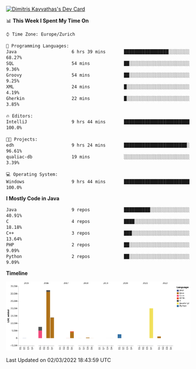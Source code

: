 <a href="https://app.daily.dev/JimR21"><img src="https://api.daily.dev/devcards/1a6ea627b9cf4de4a4f1b5f5cac8c85e.png?r=t8i" width="400" alt="Dimitris Kavvathas's Dev Card"/></a>

<!--START_SECTION:waka-->
📊 **This Week I Spent My Time On** 

```text
⌚︎ Time Zone: Europe/Zurich

💬 Programming Languages: 
Java                     6 hrs 39 mins       █████████████████░░░░░░░░   68.27% 
SQL                      54 mins             ██░░░░░░░░░░░░░░░░░░░░░░░   9.36% 
Groovy                   54 mins             ██░░░░░░░░░░░░░░░░░░░░░░░   9.25% 
XML                      24 mins             █░░░░░░░░░░░░░░░░░░░░░░░░   4.19% 
Gherkin                  22 mins             █░░░░░░░░░░░░░░░░░░░░░░░░   3.85%

🔥 Editors: 
IntelliJ                 9 hrs 44 mins       █████████████████████████   100.0%

🐱‍💻 Projects: 
edh                      9 hrs 24 mins       ████████████████████████░   96.61% 
qualiac-db               19 mins             ░░░░░░░░░░░░░░░░░░░░░░░░░   3.39%

💻 Operating System: 
Windows                  9 hrs 44 mins       █████████████████████████   100.0%

```

**I Mostly Code in Java** 

```text
Java                     9 repos             ██████████░░░░░░░░░░░░░░░   40.91% 
C                        4 repos             ████░░░░░░░░░░░░░░░░░░░░░   18.18% 
C++                      3 repos             ███░░░░░░░░░░░░░░░░░░░░░░   13.64% 
PHP                      2 repos             ██░░░░░░░░░░░░░░░░░░░░░░░   9.09% 
Python                   2 repos             ██░░░░░░░░░░░░░░░░░░░░░░░   9.09%

```


**Timeline**

![Chart not found](https://raw.githubusercontent.com/JimR21/JimR21/master/charts/bar_graph.png) 


 Last Updated on 02/03/2022 18:43:59 UTC
<!--END_SECTION:waka-->

<!--
**JimR21/JimR21** is a ✨ _special_ ✨ repository because its `README.md` (this file) appears on your GitHub profile.

Here are some ideas to get you started:

- 🔭 I’m currently working on ...
- 🌱 I’m currently learning ...
- 👯 I’m looking to collaborate on ...
- 🤔 I’m looking for help with ...
- 💬 Ask me about ...
- 📫 How to reach me: ...
- 😄 Pronouns: ...
- ⚡ Fun fact: ...
-->
